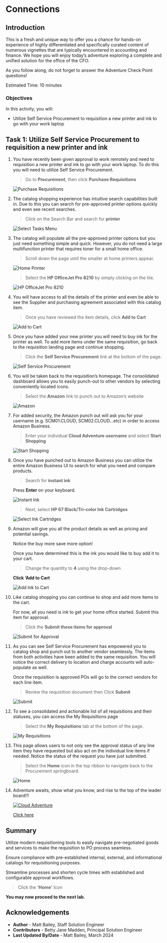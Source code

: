 # Connections

## Introduction

This is a fresh and unique way to offer you a chance for hands-on experience of highly differentiated and specifically curated content of numerous vignettes that are typically encountered in accounting and finance. We hope you will enjoy today’s adventure exploring a complete and unified solution for the office of the CFO.

As you follow along, do not forget to answer the Adventure Check Point questions! 


Estimated Time: 10 minutes


### Objectives

In this activity, you will:
* Utilize Self Service Procurement to requisition a new printer and ink to go with your work laptop
 



## Task 1: Utilize Self Service Procurement to requisition a new printer and ink

1. You have recently been given approval to work remotely and need to requisition a new printer and ink to go with your work laptop. To do this you will need to utilize Self Service Procurement.

    > Go to **Procurement**, then click **Purchase Requisitions**

    ![Purchase Requisitions](images/purchase-requisitions.png)


2. The catalog shopping experience has intuitive search capabilities built in. Due to this you can search for pre-approved printer options quickly and even see recent searches.

    > Click on the Search Bar and search for **printer**

    ![Select Tasks Menu](images/printer.png)


3. The catalog will populate all the pre-approved printer options but you just need something simple and quick. However, you do not need a large multifunction printer that requires toner for a small home office.

    > Scroll down the page until the smaller at home printers appear.

    ![Home Printer](images/home-printer.png)

    > Select the **HP OfficeJet Pro 8210** by simply clicking on the tile.

    ![HP OfficeJet Pro 8210](images/hp-officejet-pro-8210.png)


4. You will have access to all the details of the printer and even be able to see the Supplier and purchasing agreement associated with this catalog item.

    > Once you have reviewed the item details, click **Add to Cart**

    ![Add to Cart](images/add-to-cart.png)


5. Once you have added your new printer you will need to buy ink for the printer as well.  To add more items under the same requisition, go back to the requisition landing page and continue shopping.

    > Click the **Self Service Procurement** link at the bottom of the page.

    ![Self Service Procurement](images/select-and-add.png)


6. You will be taken back to the requisition’s homepage. The consolidated dashboard allows you to easily punch-out to other vendors by selecting conveniently located icons.

    > Select the **Amazon** link to punch out to Amazon’s website

    ![Amazon](images/amazon.png)


7. For added security, the Amazon punch out will ask you for your username (e.g. SCM01.CLOUD, SCM02.CLOUD…etc) in order to access Amazon Business.

    > Enter your individual **Cloud Adventure username** and select **Start Shopping**

    ![Start Shopping](images/start-shopping.png)


8. Once you have punched out to Amazon Business you can utilize the entire Amazon Business UI to search for what you need and compare products.

    > Search for **instant ink**
    
    Press **Enter** on your keyboard.

    ![Instant Ink](images/instant-ink.png)

    > Next, select **HP 67 Black/Tri-color Ink Cartridges**

    ![Select Ink Cartridges](images/ink-cartridges.png)


9. Amazon will give you all the product details as well as pricing and potential savings. 

    Notice the buy more save more option!

    Once you have determined this is the ink you would like to buy add it to your cart.

    > Change the quantity to **4** using the drop-down
    
    **Click ‘Add to Cart** 

    ![Add Ink to Cart](images/add-ink-to-cart.png)


10. Like catalog shopping you can continue to shop and add more items to the cart.

    For now, all you need is ink to get your home office started. Submit this item for approval.

    > Click the **Submit these items for approval**

    ![Submit for Approval](images/start-shopping.png)


11. As you can see Self Service Procurement has empowered you to catalog shop and punch out to another vendor seamlessly. 
    The items from both activities have been added to the same requisition. You will notice the correct delivery to location and charge accounts will auto-populate as well.

    Once the requisition is approved POs will go to the correct vendors for each line item. 

    > Review the requisition document then Click **Submit**

    ![Submit](images/submit.png)


12. To see a consolidated and actionable list of all requisitions and their statuses, you can access the My Requisitions page

    > Select the **My Requisitions** tab at the bottom of the page.

    ![My Requisitions](images/submit.png)


13. This page allows users to not only see the approval status of any line item they have requested but also act on the individual line items if needed.
    Notice the status of the request you have just submitted.

    > Select the **Home** icon in the top ribbon to navigate back to the Procurement springboard.

    ![Home](images/home.png)



14. Adventure awaits, show what you know, and rise to the top of the leader board!!!
    
    [![Cloud Adventure](images/cloud-adventure-checkpoint-image.png)](http://apex.oracle.com/pls/apex/f?p=159406:20SCMCLOUDADVENTURE) 
    
    [Click here](http://apex.oracle.com/pls/apex/f?p=159406:20SCMCLOUDADVENTURE) 


## Summary

Utilize modern requisitioning tools to easily navigate pre-negotiated goods and services to make the requisition to PO process seamless.

Ensure compliance with pre-established internal, external, and informational catalogs for requisitioning purposes.

Streamline processes and shorten cycle times with established and configurable approval workflows.




  > Click the **‘Home’** Icon

**You may now proceed to the next lab.**

## Acknowledgements
* **Author** - Matt Bailey, Staff Solution Engineer
* **Contributors** -  Betty Jane Madden, Principal Solution Engineer
* **Last Updated By/Date** - Matt Bailey, March 2024

